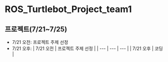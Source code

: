 # ROS_Turtlebot_Project_team1


## 프로젝트(7/21~7/25)
- 7/21 오전: 프로젝트 주제 선정
- 7/21 오후:
| 7/21 오전 | 프로젝트 주제 선정 |
| --- | --- | --- |
| 7/21 오후 | 코딩 |
